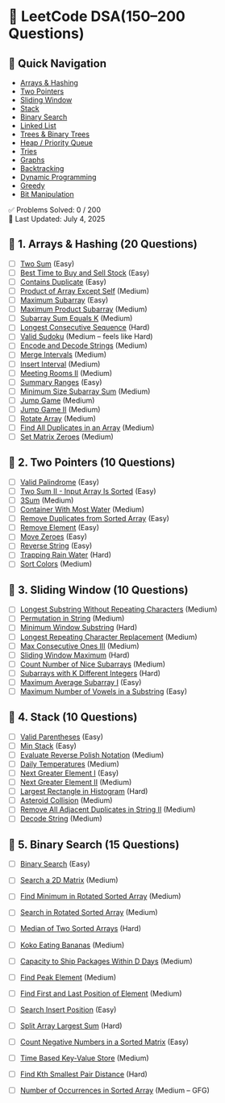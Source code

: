 # 📘 LeetCode DSA(150–200 Questions)

## 🧭 Quick Navigation
- [Arrays & Hashing](#arrays--hashing-20-questions)
- [Two Pointers](#two-pointers-10-questions)
- [Sliding Window](#sliding-window-10-questions)
- [Stack](#stack-10-questions)
- [Binary Search](#binary-search-15-questions)
- [Linked List](#linked-list-15-questions)
- [Trees & Binary Trees](#trees--binary-trees-20-questions)
- [Heap / Priority Queue](#heap--priority-queue-10-questions)
- [Tries](#tries-8-questions)
- [Graphs](#graphs-20-questions)
- [Backtracking](#backtracking-12-questions)
- [Dynamic Programming](#dynamic-programming-30-questions)
- [Greedy](#greedy-10-questions)
- [Bit Manipulation](#bit-manipulation-10-questions)


✅ Problems Solved: 0 / 200  
📅 Last Updated: July 4, 2025


## 📂 1. Arrays & Hashing (20 Questions)
- [ ] [Two Sum](https://leetcode.com/problems/two-sum/) (Easy)
- [ ] [Best Time to Buy and Sell Stock](https://leetcode.com/problems/best-time-to-buy-and-sell-stock/) (Easy)
- [ ] [Contains Duplicate](https://leetcode.com/problems/contains-duplicate/) (Easy)
- [ ] [Product of Array Except Self](https://leetcode.com/problems/product-of-array-except-self/) (Medium)
- [ ] [Maximum Subarray](https://leetcode.com/problems/maximum-subarray/) (Easy)
- [ ] [Maximum Product Subarray](https://leetcode.com/problems/maximum-product-subarray/) (Medium)
- [ ] [Subarray Sum Equals K](https://leetcode.com/problems/subarray-sum-equals-k/) (Medium)
- [ ] [Longest Consecutive Sequence](https://leetcode.com/problems/longest-consecutive-sequence/) (Hard)
- [ ] [Valid Sudoku](https://leetcode.com/problems/valid-sudoku/) (Medium – feels like Hard)
- [ ] [Encode and Decode Strings](https://leetcode.com/problems/encode-and-decode-strings/) (Medium)
- [ ] [Merge Intervals](https://leetcode.com/problems/merge-intervals/) (Medium)
- [ ] [Insert Interval](https://leetcode.com/problems/insert-interval/) (Medium)
- [ ] [Meeting Rooms II](https://leetcode.com/problems/meeting-rooms-ii/) (Medium)
- [ ] [Summary Ranges](https://leetcode.com/problems/summary-ranges/) (Easy)
- [ ] [Minimum Size Subarray Sum](https://leetcode.com/problems/minimum-size-subarray-sum/) (Medium)
- [ ] [Jump Game](https://leetcode.com/problems/jump-game/) (Medium)
- [ ] [Jump Game II](https://leetcode.com/problems/jump-game-ii/) (Medium)
- [ ] [Rotate Array](https://leetcode.com/problems/rotate-array/) (Medium)
- [ ] [Find All Duplicates in an Array](https://leetcode.com/problems/find-all-duplicates-in-an-array/) (Medium)
- [ ] [Set Matrix Zeroes](https://leetcode.com/problems/set-matrix-zeroes/) (Medium)

## 📂 2. Two Pointers (10 Questions)
- [ ] [Valid Palindrome](https://leetcode.com/problems/valid-palindrome/) (Easy)
- [ ] [Two Sum II - Input Array Is Sorted](https://leetcode.com/problems/two-sum-ii-input-array-is-sorted/) (Easy)
- [ ] [3Sum](https://leetcode.com/problems/3sum/) (Medium)
- [ ] [Container With Most Water](https://leetcode.com/problems/container-with-most-water/) (Medium)
- [ ] [Remove Duplicates from Sorted Array](https://leetcode.com/problems/remove-duplicates-from-sorted-array/) (Easy)
- [ ] [Remove Element](https://leetcode.com/problems/remove-element/) (Easy)
- [ ] [Move Zeroes](https://leetcode.com/problems/move-zeroes/) (Easy)
- [ ] [Reverse String](https://leetcode.com/problems/reverse-string/) (Easy)
- [ ] [Trapping Rain Water](https://leetcode.com/problems/trapping-rain-water/) (Hard)
- [ ] [Sort Colors](https://leetcode.com/problems/sort-colors/) (Medium)

## 📂 3. Sliding Window (10 Questions)
- [ ] [Longest Substring Without Repeating Characters](https://leetcode.com/problems/longest-substring-without-repeating-characters/) (Medium)
- [ ] [Permutation in String](https://leetcode.com/problems/permutation-in-string/) (Medium)
- [ ] [Minimum Window Substring](https://leetcode.com/problems/minimum-window-substring/) (Hard)
- [ ] [Longest Repeating Character Replacement](https://leetcode.com/problems/longest-repeating-character-replacement/) (Medium)
- [ ] [Max Consecutive Ones III](https://leetcode.com/problems/max-consecutive-ones-iii/) (Medium)
- [ ] [Sliding Window Maximum](https://leetcode.com/problems/sliding-window-maximum/) (Hard)
- [ ] [Count Number of Nice Subarrays](https://leetcode.com/problems/count-number-of-nice-subarrays/) (Medium)
- [ ] [Subarrays with K Different Integers](https://leetcode.com/problems/subarrays-with-k-different-integers/) (Hard)
- [ ] [Maximum Average Subarray I](https://leetcode.com/problems/maximum-average-subarray-i/) (Easy)
- [ ] [Maximum Number of Vowels in a Substring](https://leetcode.com/problems/maximum-number-of-vowels-in-a-substring-of-given-length/) (Easy)

## 📂 4. Stack (10 Questions)
- [ ] [Valid Parentheses](https://leetcode.com/problems/valid-parentheses/) (Easy)
- [ ] [Min Stack](https://leetcode.com/problems/min-stack/) (Easy)
- [ ] [Evaluate Reverse Polish Notation](https://leetcode.com/problems/evaluate-reverse-polish-notation/) (Medium)
- [ ] [Daily Temperatures](https://leetcode.com/problems/daily-temperatures/) (Medium)
- [ ] [Next Greater Element I](https://leetcode.com/problems/next-greater-element-i/) (Easy)
- [ ] [Next Greater Element II](https://leetcode.com/problems/next-greater-element-ii/) (Medium)
- [ ] [Largest Rectangle in Histogram](https://leetcode.com/problems/largest-rectangle-in-histogram/) (Hard)
- [ ] [Asteroid Collision](https://leetcode.com/problems/asteroid-collision/) (Medium)
- [ ] [Remove All Adjacent Duplicates in String II](https://leetcode.com/problems/remove-all-adjacent-duplicates-in-string-ii/) (Medium)
- [ ] [Decode String](https://leetcode.com/problems/decode-string/) (Medium)

## 📂 5. Binary Search (15 Questions)
- [ ] [Binary Search](https://leetcode.com/problems/binary-search/) (Easy)
- [ ] [Search a 2D Matrix](https://leetcode.com/problems/search-a-2d-matrix/) (Medium)
- [ ] [Find Minimum in Rotated Sorted Array](https://leetcode.com/problems/find-minimum-in-rotated-sorted-array/) (Medium)
- [ ] [Search in Rotated Sorted Array](https://leetcode.com/problems/search-in-rotated-sorted-array/) (Medium)
- [ ] [Median of Two Sorted Arrays](https://leetcode.com/problems/median-of-two-sorted-arrays/) (Hard)
- [ ] [Koko Eating Bananas](https://leetcode.com/problems/koko-eating-bananas/) (Medium)
- [ ] [Capacity to Ship Packages Within D Days](https://leetcode.com/problems/capacity-to-ship-packages-within-d-days/) (Medium)
- [ ] [Find Peak Element](https://leetcode.com/problems/find-peak-element/) (Medium)
- [ ] [Find First and Last Position of Element](https://leetcode.com/problems/find-first-and-last-position-of-element-in-sorted-array/) (Medium)
- [ ] [Search Insert Position](https://leetcode.com/problems/search-insert-position/) (Easy)
- [ ] [Split Array Largest Sum](https://leetcode.com/problems/split-array-largest-sum/) (Hard)
- [ ] [Count Negative Numbers in a Sorted Matrix](https://leetcode.com/problems/count-negative-numbers-in-a-sorted-matrix/) (Easy)
- [ ] [Time Based Key-Value Store](https://leetcode.com/problems/time-based-key-value-store/) (Medium)
- [ ] [Find Kth Smallest Pair Distance](https://leetcode.com/problems/find-k-th-smallest-pair-distance/) (Hard)
- [ ] [Number of Occurrences in Sorted Array](https://www.geeksforgeeks.org/number-occurrences-sorted-array/) (Medium – GFG)

